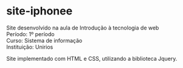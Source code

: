 # site-iphonee
Site desenvolvido na aula de Introdução à tecnologia de web <br>
Período: 1º período <br>
Curso: Sistema de informação <br>
Instituição: Unirios <br>

Site implementado com HTML e CSS, utilizando a biblioteca Jquery.
